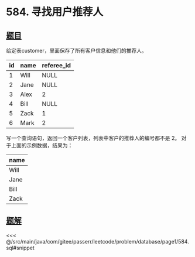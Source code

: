 # 584. 寻找用户推荐人
## [题目](https://leetcode.cn/problems/find-customer-referee/)

给定表customer，里面保存了所有客户信息和他们的推荐人。

| id  | name | referee_id |
|:----|:-----|:-----------|
| 1   | Will | NULL       |
| 2   | Jane | NULL       |
| 3   | Alex | 2          |
| 4   | Bill | NULL       |
| 5   | Zack | 1          |
| 6   | Mark | 2          |

写一个查询语句，返回一个客户列表，列表中客户的推荐人的编号都不是 2。
对于上面的示例数据，结果为：

| name |
|:-----|
| Will |
| Jane |
| Bill |
| Zack |


## [题解](https://github.com/PasseRR/JavaLeetCode/blob/master/src/main/java/com/gitee/passerr/leetcode/problem/database/page1/584.sql)

<<< @/src/main/java/com/gitee/passerr/leetcode/problem/database/page1/584.sql#snippet

